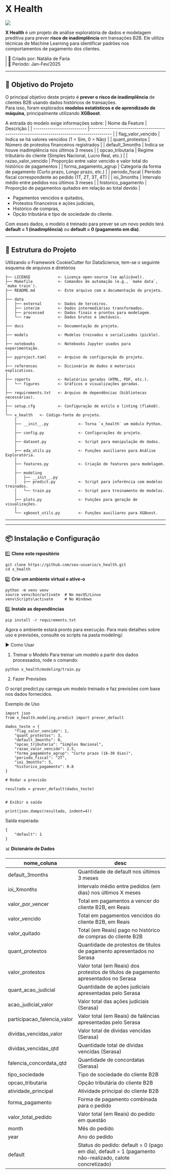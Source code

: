 # X Health

<a target="_blank" href="https://cookiecutter-data-science.drivendata.org/">
    <img src="https://img.shields.io/badge/CCDS-Project%20template-328F97?logo=cookiecutter" />
</a>

**X Health** é um projeto de análise exploratória de dados e modelagem preditiva para prever **risco de inadimplência** em transações B2B. Ele utiliza técnicas de Machine Learning para identificar padrões nos comportamentos de pagamento dos clientes.

| 📌 Criado por: Natália de Faria  
| 📅 Período: Jan-Fev/2025  

---

## 🚀 Objetivo do Projeto
O principal objetivo deste projeto é **prever o risco de inadimplência** de clientes B2B usando dados históricos de transações.  
Para isso, foram explorados **modelos estatísticos e de aprendizado de máquina**, principalmente utilizando **XGBoost**.

A entrada do modelo exige informações sobre:
| Nome da Feature                | Descrição                                                                                |
| --------------------------     |----------------------------------------------------------------------------------------- |
| flag\_valor_vencido            | Indica se há valores vencidos (1 = Sim, 0 = Não) | 
| quant\_protestos               | Número de protestos financeiros registrados |
| default\_3months               | Indica se houve inadimplência nos últimos 3 meses |
| opcao\_tributaria              | Regime tributário do cliente (Simples Nacional, Lucro Real, etc.) |
| razao\_valor_vencido           | Proporção entre valor vencido e valor total do histórico de pagamentos |
| forma\_pagamento_agrup         | Categoria da forma de pagamento (Curto prazo, Longo prazo, etc.) |
| periodo\_fiscal                | Período fiscal correspondente ao pedido (1T, 2T, 3T, 4T) |
| ioi\_3months                   | Intervalo médio entre pedidos nos últimos 3 meses |
| historico\_pagamento           | Proporção de pagamentos quitados em relação ao total devido |



- Pagamentos vencidos e quitados,
- Protestos financeiros e ações judiciais,
- Histórico de compras,
- Opção tributária e tipo de sociedade do cliente.

Com esses dados, o modelo é treinado para prever se um novo pedido terá **default = 1 (inadimplência)** ou **default = 0 (pagamento em dia)**.

---

## 📂 Estrutura do Projeto
Utilizando o Framework CookieCutter for DataScience, tem-se o seguinte esquema de arquivos e diretórios

```
├── LICENSE            <- Licença open-source (se aplicável).
├── Makefile           <- Comandos de automação (e.g., `make data`, `make train`).
├── README.md          <- Este arquivo com a documentação do projeto.
│
├── data
│   ├── external       <- Dados de terceiros.
│   ├── interim        <- Dados intermediários transformados.
│   ├── processed      <- Dados finais e prontos para modelagem.
│   └── raw            <- Dados brutos e imutáveis.
│
├── docs               <- Documentação do projeto.
│
├── models             <- Modelos treinados e serializados (pickle).
│
├── notebooks          <- Notebooks Jupyter usados para experimentação.
│
├── pyproject.toml     <- Arquivo de configuração do projeto.
│
├── references         <- Dicionário de dados e materiais explicativos.
│
├── reports            <- Relatórios gerados (HTML, PDF, etc.).
│   └── figures        <- Gráficos e visualizações geradas.
│
├── requirements.txt   <- Arquivo de dependências (bibliotecas necessárias).
│
├── setup.cfg          <- Configuração de estilo e linting (flake8).
│
└── x_health   <- Código-fonte do projeto.
    │
    ├── __init__.py             <- Torna `x_health` um módulo Python.
    │
    ├── config.py               <- Configurações do projeto.
    │
    ├── dataset.py              <- Script para manipulação de dados.
    │
    ├── eda_utils.py            <- Funções auxiliares para Análise Exploratória.
    │
    ├── features.py             <- Criação de features para modelagem.
    │
    ├── modeling                
    │   ├── __init__.py
    │   ├── predict.py          <- Script para inferência com modelos treinados.
    │   └── train.py            <- Script para treinamento de modelos.
    │
    ├── plots.py                <- Funções para geração de visualizações.
    │
    └── xgboost_utils.py        <- Funções auxiliares para XGBoost.
```

--------

---

## 📦 Instalação e Configuração

1️⃣ **Clone este repositório**  
```
git clone https://github.com/seu-usuario/x_health.git
cd x_health
```

2️⃣ **Crie um ambiente virtual e ative-o**
```
python -m venv venv
source venv/bin/activate  # No macOS/Linux
venv\Scripts\activate     # No Windows
```

3️⃣ **Instale as dependências**
```
pip install -r requirements.txt
```
Agora o ambiente estará pronto para execução. Para mais detalhes sobre uso e previsões, consulte os scripts na pasta modeling/.

▶️ Como Usar
1. Treinar o Modelo
Para treinar um modelo a partir dos dados processados, rode o comando:

```
python x_health/modeling/train.py
```

2. Fazer Previsões

O script predict.py carrega um modelo treinado e faz previsões com base nos dados fornecidos.

Exemplo de Uso
```
import json
from x_health.modeling.predict import prever_default

dados_teste = {
    "flag_valor_vencido": 1,
    "quant_protestos": 3,
    "default_3months": 0,
    "opcao_tributaria": "Simples Nacional",
    "razao_valor_vencido": 2.5,
    "forma_pagamento_agrup": "Curto prazo (16-30 dias)",
    "periodo_fiscal": "2T",
    "ioi_3months": 5,
    "historico_pagamento": 0.8
}

# Rodar a previsão

resultado = prever_default(dados_teste)


# Exibir a saída

print(json.dumps(resultado, indent=4))
```

Saída esperada:

```
{
    "default": 1
}
```
📊 **Dicionário de Dados**

| nome_coluna                    | desc                                                                                               |
| --------------------------     |----------------------------------------------------------------------------------------- |
| default\_3months               |Quantidade de default nos últimos 3 meses                                                          |
| ioi\_Xmonths                   |Intervalo médio entre pedidos (em dias) nos últimos X meses                                       |
| valor\_por\_vencer             |Total em pagamentos a vencer do cliente B2B, em Reais     |
| valor\_vencido                 |Total em pagamentos vencidos do cliente B2B, em Reais                                              |
| valor\_quitado                 |Total (em Reais) pago no histórico de compras do cliente B2B                |
| quant\_protestos               |Quantidade de protestos de títulos de pagamento apresentados no Serasa|
| valor\_protestos               |Valor total (em Reais) dos protestos de títulos de pagamento apresentados no Serasa|
| quant\_acao_judicial           |Quantidade de ações judiciais apresentadas pelo Serasa|
| acao\_judicial\_valor          |Valor total das ações judiciais (Serasa) |
| participacao\_falencia\_valor  |Valor total (em Reais) de falências apresentadas pelo Serasa |
| dividas\_vencidas\_valor       |Valor total de dívidas vencidas (Serasa)|
| dividas\_vencidas\_qtd         |Quantidade total de dívidas vencidas (Serasa)|
| falencia\_concordata\_qtd      |Quantidade de concordatas (Serasa)|
| tipo\_sociedade                |Tipo de sociedade do cliente B2B |
| opcao\_tributaria              |Opção tributária do cliente B2B |
| atividade\_principal           |Atividade principal do cliente B2B|
| forma\_pagamento               |Forma de pagamento combinada para o pedido |
| valor\_total\_pedido           |Valor total (em Reais) do pedido em questão|
| month                          |Mês do pedido|
| year                           |Ano do pedido|
| default                        |Status do pedido: default = 0 (pago em dia), default = 1 (pagamento não-realizado, calote concretizado)|

